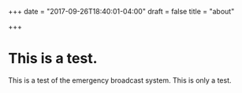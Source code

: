 +++
date = "2017-09-26T18:40:01-04:00"
draft = false
title = "about"

+++

# This is a test.
This is a test of the emergency broadcast system. This is only a test.
